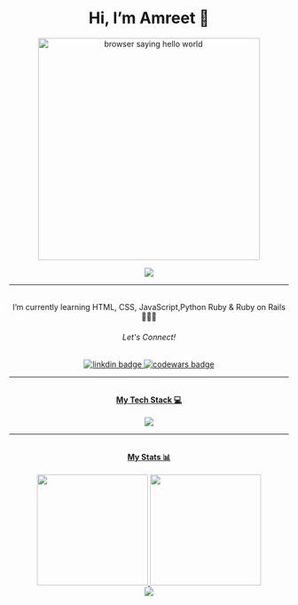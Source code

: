 <div id="greeting" align="center" >
  <h1>Hi, I’m Amreet 👋</h1>
  <img height="400" src="https://i.giphy.com/media/v1.Y2lkPTc5MGI3NjExczFnb3I5aHJ6ejl3NTZkM3JoYW55NjVjM3A0c3YzMmxlOTVkbmdoOCZlcD12MV9pbnRlcm5hbF9naWZfYnlfaWQmY3Q9Zw/h408T6Y5GfmXBKW62l/giphy.gif" alt="browser saying hello world">
</div>

<div id="view-count" align="center">
  
 ![](https://komarev.com/ghpvc/?username=amreetb4ins&color=ff69b4)
</div>


  <hr>
    
<div id="about-me"align="center" >
  <br> I’m currently learning HTML, CSS, JavaScript,Python Ruby & Ruby on Rails 👩🏽‍💻
</div>
<div id="linkedin" align="center" >
 <h6>Let's Connect!<br></h6> 
  <a href="https://www.linkedin.com/in/amreetbains/"><img src="https://img.shields.io/badge/LinkedIn-blue?logo=linkedin&logoColor=white&style=for-the-badge" alt="linkdin badge">
  <a href="https://www.codewars.com/users/amreetb4ins"><img src="https://img.shields.io/badge/CodeWars-red?logo=codewars&logoColor=white&style=for-the-badge" alt="codewars badge">
</div>

<hr>
<div id ="tech-stack" align="center">
  <strong><br>My Tech Stack 💻<br></strong>
<br><img src="https://skillicons.dev/icons?i=ruby,rails,html,css,javascript,heroku,scss,python">
</div>
  <hr>

<div id="stats" align="center">
  <strong><br>My Stats 📊<br></strong>
    <br><img height="200" src="https://github-readme-stats.vercel.app/api?username=amreetb4ins&show_icons=true&theme=nightowl&layout=compact&card_width=250" >
    <img height="200" src="https://github-readme-stats.vercel.app/api/top-langs/?username=amreetb4ins&theme=nightowl&layout=compact&card_width=300" >
   <br><img src="https://github.r2v.ch/codewars?user=amreetb4ins&layout=compact&card_width=300&theme=nightowl&hide_clan=true&top_languages=true">
</div>

<!---
amreetb4ins/amreetb4ins is a ✨ special ✨ repository because its `README.md` (this file) appears on your GitHub profile.
You can click the Preview link to take a look at your changes.
--->
